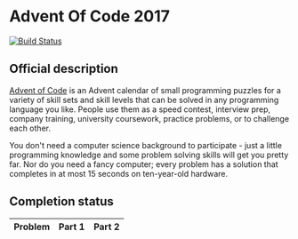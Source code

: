 # Advent Of Code 2017

[![Build Status](https://dev.azure.com/frml/frml/_apis/build/status/JnxF.advent-of-code-2017?branchName=master)](https://dev.azure.com/frml/frml/_build/latest?definitionId=9&branchName=master)

## Official description

<a href="https://adventofcode.com/2017">Advent of Code</a> is an Advent calendar of small programming puzzles for a variety of skill sets and skill levels that can be solved in any programming language you like. People use them as a speed contest, interview prep, company training, university coursework, practice problems, or to challenge each other.

You don't need a computer science background to participate - just a little programming knowledge and some problem solving skills will get you pretty far. Nor do you need a fancy computer; every problem has a solution that completes in at most 15 seconds on ten-year-old hardware.


## Completion status

| Problem   | Part 1             | Part 2             |
|-----------|--------------------|--------------------|
